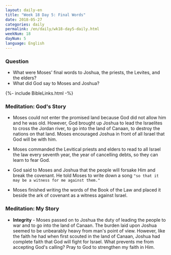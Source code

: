 ```yaml
---
layout: daily-en
title: "Week 18 Day 5: Final Words"
date: 2018-05-27
categories: daily
permalink: /en/daily/wk18-day5-daily.html
weekNum: 18
dayNum: 5
language: English
---
```

### Question     
+ What were Moses' final words to Joshua, the priests, the Levites, and the elders? 
+ What did God say to Moses and Joshua?

{%- include BibleLinks.html -%} 

### Meditation: God's Story   
+ Moses could not enter the promised land because God did not allow him and he was old. However, God brought up Joshua to lead the Israelites to cross the Jordan river, to go into the land of Canaan, to destroy the nations on that land. Moses encouraged Joshua in front of all Israel that God will be with him. 

+ Moses commanded the Levitical priests and elders to read to all Israel the law every seventh year, the year of cancelling debts, so they can learn to fear God. 

+ God said to Moses and Joshua that the people will forsake Him and break the covenant. He told Moses to write down a song `"so that it may be a witness for me against them."` 

+ Moses finished writing the words of the Book of the Law and placed it beside the ark of covenant as a witness against Israel. 

### Meditation: My Story   
+ **Integrity** - Moses passed on to Joshua the duty of leading the people to war and to go into the land of Canaan. The burden laid upon Joshua seemed to be unbearably heavy from man's point of view. However, like the faith he had when first scouted in the land of Canaan, Joshua had complete faith that God will fight for Israel. What prevents me from accepting God's calling? Pray to God to strengthen my faith in Him. 

